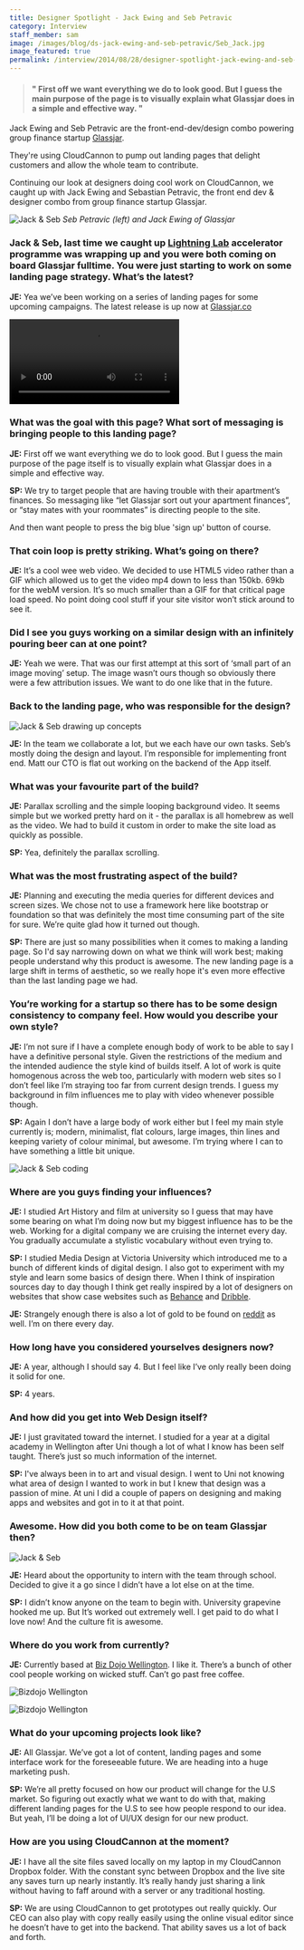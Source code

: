 ```yaml
---
title: Designer Spotlight - Jack Ewing and Seb Petravic
category: Interview
staff_member: sam
image: /images/blog/ds-jack-ewing-and-seb-petravic/Seb_Jack.jpg
image_featured: true
permalink: /interview/2014/08/28/designer-spotlight-jack-ewing-and-seb-petravic.html
---
```

> #### " First off we want everything we do to look good. But I guess the main purpose of the page is to visually explain what Glassjar does in a simple and effective way. " ####

Jack Ewing and Seb Petravic are the front-end-dev/design combo powering group finance startup [Glassjar](https://glassjar.co/ "Stay mates with your roommates!").

They're using CloudCannon to pump out landing pages that delight customers and allow the whole team to contribute.

<!-- excerpt stop -->

Continuing our look at designers doing cool work on CloudCannon, we caught up with Jack Ewing and Sebastian Petravic, the front end dev & designer combo from group finance startup Glassjar.

![Jack & Seb](/images/blog/ds-jack-ewing-and-seb-petravic/Seb_Jack.jpg "Jack Ewing & Seb Petravic of Glassjar")
*Seb Petravic (left) and Jack Ewing of Glassjar*

### Jack & Seb, last time we caught up [Lightning Lab](http://www.lightninglab.co.nz "Lightning Lab website") accelerator programme was wrapping up and you were both coming on board Glassjar fulltime. You were just starting to work on some landing page strategy. What’s the latest? ###

**JE:** 	Yea we’ve been working on a series of landing pages for some upcoming campaigns. The latest release is up now at [Glassjar.co](https://glassjar.co/ "Click to visit Glassjar's latest landing page")

<a href="https://glassjar.co.nz/">
	<video autoplay="autoplay" loop="loop">
		<source src="/images/blog/ds-jack-ewing-and-seb-petravic/GlassjarLandingPage.mp4" type="video/mp4" />
		<source src="/images/blog/ds-jack-ewing-and-seb-petravic/GlassjarLandingPage.ogv" type="video/ogg" />
		Your browser does not support the video tag - head to [www.glassjar.co](www.glassjar.co) to see what we're talking about.
	</video>
</a>


### What was the goal with this page? What sort of messaging is bringing people to this landing page? ###

**JE:**		First off we want everything we do to look good. But I guess the main purpose of the page itself is to visually explain what Glassjar does in a simple and effective way.

**SP:**	We try to target people that are having trouble with their apartment’s finances. So messaging like “let Glassjar sort out your apartment finances”, or “stay mates with your roommates” is directing people to the site.

And then want people to press the big blue 'sign up' button of course.

### That coin loop is pretty striking. What’s going on there? ###

**JE:** 	It’s a cool wee web video. We decided to use HTML5 video rather than a GIF which allowed us to get the video mp4 down to less than 150kb. 69kb for the webM version. It’s so much smaller than a GIF for that critical page load speed. No point doing cool stuff if your site visitor won’t stick around to see it.

### Did I see you guys working on a similar design with an infinitely pouring beer can at one point? ###

**JE:** 	Yeah we were. That was our first attempt at this sort of ‘small part of an image moving’ setup. The image wasn’t ours though so obviously there were a few attribution issues. We want to do one like that in the future.

### Back to the landing page, who was responsible for the design? ###

![Jack & Seb drawing up concepts](/images/blog/ds-jack-ewing-and-seb-petravic/Whiteboard.jpg "Jack & Seb working on Glassjar concepts")

**JE:** 	In the team we collaborate a lot, but we each have our own tasks. Seb’s mostly doing the design and layout.  I’m responsible for implementing front end. Matt our CTO is flat out working on the backend of the App itself.

### What was your favourite part of the build? ###

**JE:**		Parallax scrolling and the simple looping background video. It seems simple but we worked pretty hard on it - the parallax is all homebrew as well as the video. We had to build it custom in order to make the site load as quickly as possible.

**SP:**		Yea, definitely the parallax scrolling.

### What was the most frustrating aspect of the build? ###

**JE:** 	Planning and executing the media queries for different devices and screen sizes. We chose not to use a framework here like bootstrap or foundation so that was definitely the most time consuming part of the site for sure. We’re quite glad how it turned out though.

**SP:** 	There are just so many possibilities when it comes to making a landing page. So I'd say narrowing down on what we think will work best; making people understand why this product is awesome. The new landing page is a large shift in terms of aesthetic, so we really hope it's even more effective than the last landing page we had.


### You’re working for a startup so there has to be some design consistency to company feel. How would you describe your own style? ###

**JE:** 	I’m not sure if I have a complete enough body of work to be able to say I have a definitive personal style. Given the restrictions of the medium and the intended audience the style kind of builds itself. A lot of work is quite homogenous across the web too, particularly with modern web sites so I don’t feel like I’m straying too far from current design trends. I guess my background in film influences me to play with video whenever possible though.

**SP:**		Again I don’t have a large body of work either but I feel my main style currently is; modern, minimalist, flat colours, large images, thin lines and keeping variety of colour minimal, but awesome. I’m trying where I can to have something a little bit unique.

![Jack & Seb coding](/images/blog/ds-jack-ewing-and-seb-petravic/Over_shoulder_laptop.jpg "Jack & Seb collaborating on landing page code")

### Where are you guys finding your influences? ###

**JE:**		I studied Art History and film at university so I guess that may have some bearing on what I’m doing now but my biggest influence has to be the web. Working for a digital company we are cruising the internet every day. You gradually accumulate a stylistic vocabulary without even trying to.

**SP:** 	I studied Media Design at Victoria University which introduced me to a bunch of different kinds of digital design. I also got to experiment with my style and learn some basics of design there. When I think of inspiration sources day to day though I think get really inspired by a lot of designers on websites that show case websites such as [Behance](https://www.behance.net/ "Behance - Showcase & discover creative work") and [Dribble](https://dribbble.com/ "Dribble - Show and tell for designers").

**JE:** 	Strangely enough there is also a lot of gold to be found on [reddit](http://www.reddit.com/ "reddit - the frontpage of the internet") as well. I’m on there every day.

### How long have you considered yourselves designers now? ###

**JE:** A year, although I should say 4. But I feel like I’ve only really been doing it solid for one.

**SP:** 4 years.

### And how did you get into Web Design itself? ###

**JE:** 	I just gravitated toward the internet. I studied for a year at a digital academy in Wellington after Uni though a lot of what I know has been self taught. There’s just so much information of the internet.

**SP:**		I've always been in to art and visual design. I went to Uni not knowing what area of design I wanted to work in but I knew that design was a passion of mine. At uni I did a couple of papers on designing and making apps and websites and got in to it at that point.


### Awesome. How did you both come to be on team Glassjar then? ###

![Jack & Seb](/images/blog/ds-jack-ewing-and-seb-petravic/JACK_SEB_COMPUTER.jpg "Jack & Seb of team Glassjar")

**JE:** 	Heard about the opportunity to intern with the team through school. Decided to give it a go since I didn’t have a lot else on at the time.

**SP:**		I didn’t know anyone on the team to begin with. University grapevine hooked me up. But It’s worked out extremely well. I get paid to do what I love now! And the culture fit is awesome.

### Where do you work from currently? ###

**JE:**		Currently based at [Biz Dojo Wellington](http://bizdojo.com/). I like it. There’s a bunch of other cool people working on wicked stuff. Can’t go past free coffee.

![Bizdojo Wellington](/images/blog/ds-jack-ewing-and-seb-petravic/DOJO_Outside.jpg "Outside BizDojo Wellington, NZ")

![Bizdojo Wellington](/images/blog/ds-jack-ewing-and-seb-petravic/Workspace.jpg "Inside BizDojo Wellington, NZ")

### What do your upcoming projects look like? ###

**JE:**		All Glassjar. We’ve got a lot of content, landing pages and some interface work for the foreseeable future. We are heading into a huge marketing push.

**SP:** 	We’re all pretty focused on how our product will change for the U.S market. So figuring out exactly what we want to do with that, making different landing pages for the U.S to see how people respond to our idea. But yeah, I’ll be doing a lot of UI/UX design for our new product.   

### How are you using CloudCannon at the moment? ###

**JE:**		I have all the site files saved locally on my laptop in my CloudCannon Dropbox folder. With the constant sync between Dropbox and the live site any saves turn up nearly instantly. It’s really handy just sharing a link without having to faff around with a server or any traditional hosting.

**SP:**		We are using CloudCannon to get prototypes out really quickly. Our CEO can also play with copy really easily using the online visual editor since he doesn’t have to get into the backend. That ability saves us a lot of back and forth.

